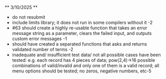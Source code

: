 
** 3/10/2025 **
* do not resubmit
* include limits library; it does not run in some compilers without it -2 
*  #63 should create a highly re-usable  function that takes an error message string as a parameter, clears the failed input, and outputs custom  error messages -1
* should have created a separated functions that  asks and returns validated number of terms -2
* inadequate and/ insufficient test data/ not all possible cases have been tested: e.g. each record has 4 pieces of data; pow(2,4)->16  possible combinations of valid/invalid and only one of them is a valid record; all menu options should be tested;  no zeros, negative numbers, etc-5
